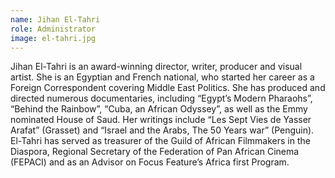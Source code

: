 ```yaml
---
name: Jihan El-Tahri
role: Administrator
image: el-tahri.jpg
---
```

Jihan El-Tahri is an award-winning director, writer, producer and visual artist. She is an Egyptian and French national, who started her career as a Foreign Correspondent covering Middle East Politics. She has produced and directed numerous documentaries, including “Egypt’s Modern Pharaohs”, “Behind the Rainbow”, “Cuba, an African Odyssey”, as well as the Emmy nominated House of Saud. Her writings include “Les Sept Vies de Yasser Arafat” (Grasset) and “Israel and the Arabs, The 50 Years war” (Penguin). El-Tahri has served as treasurer of the Guild of African Filmmakers in the Diaspora, Regional Secretary of the Federation of Pan African Cinema (FEPACI) and as an Advisor on Focus Feature’s Africa first Program.